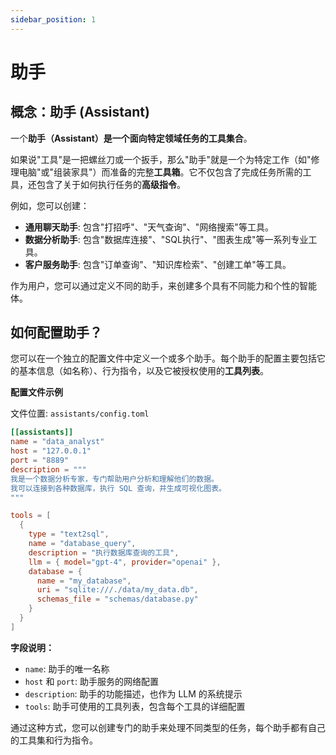 ```yaml
---
sidebar_position: 1
---
```


# 助手

## **概念：助手 (Assistant)**

一个**助手（Assistant）是一个面向特定领域任务的工具集合**。

如果说"工具"是一把螺丝刀或一个扳手，那么"助手"就是一个为特定工作（如"修理电脑"或"组装家具"）而准备的完整**工具箱**。它不仅包含了完成任务所需的工具，还包含了关于如何执行任务的**高级指令**。

例如，您可以创建：

  * **通用聊天助手**: 包含"打招呼"、"天气查询"、"网络搜索"等工具。
  * **数据分析助手**: 包含"数据库连接"、"SQL执行"、"图表生成"等一系列专业工具。
  * **客户服务助手**: 包含"订单查询"、"知识库检索"、"创建工单"等工具。

作为用户，您可以通过定义不同的助手，来创建多个具有不同能力和个性的智能体。

## **如何配置助手？**

您可以在一个独立的配置文件中定义一个或多个助手。每个助手的配置主要包括它的基本信息（如名称）、行为指令，以及它被授权使用的**工具列表**。

**配置文件示例**

文件位置: `assistants/config.toml`

```toml
[[assistants]]
name = "data_analyst"
host = "127.0.0.1"
port = "8889"
description = """
我是一个数据分析专家，专门帮助用户分析和理解他们的数据。
我可以连接到各种数据库，执行 SQL 查询，并生成可视化图表。
"""

tools = [
  {
    type = "text2sql",
    name = "database_query",
    description = "执行数据库查询的工具",
    llm = { model="gpt-4", provider="openai" },
    database = {
      name = "my_database",
      uri = "sqlite:///./data/my_data.db",
      schemas_file = "schemas/database.py"
    }
  }
]
```

**字段说明：**

- `name`: 助手的唯一名称
- `host` 和 `port`: 助手服务的网络配置
- `description`: 助手的功能描述，也作为 LLM 的系统提示
- `tools`: 助手可使用的工具列表，包含每个工具的详细配置

通过这种方式，您可以创建专门的助手来处理不同类型的任务，每个助手都有自己的工具集和行为指令。